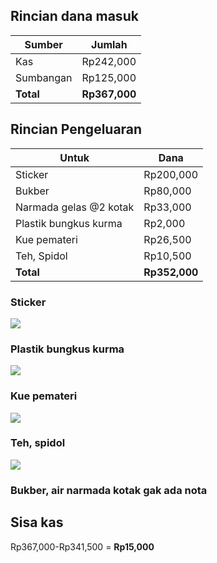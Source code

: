 ## Rincian dana masuk
 | Sumber          | Jumlah        |
 |-----------------|---------------|
 | Kas             | Rp242,000     |
 | Sumbangan       | Rp125,000     |
 | **Total**       | **Rp367,000** |
 
 ## Rincian Pengeluaran
 | Untuk                 | Dana          |
 |-----------------------|---------------|
 | Sticker               | Rp200,000     |
 | Bukber                | Rp80,000      |
 | Narmada gelas @2 kotak| Rp33,000      |
 | Plastik bungkus kurma | Rp2,000       |
 | Kue pemateri          | Rp26,500      |
 | Teh, Spidol           | Rp10,500      |
 | **Total**             | **Rp352,000** |

 ### Sticker
 <img src="./slides/sticker.jpeg" />

 ### Plastik bungkus kurma
 <img src="./slides/plastik.jpg" />
 
 ### Kue pemateri
 <img src="./slides/kue-pemateri.jpg" />

 ### Teh, spidol
 <img src="./slides/teh-spidol.jpg" />

 ### Bukber, air narmada kotak gak ada nota

 ## Sisa kas
 Rp367,000-Rp341,500 = **Rp15,000**

